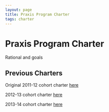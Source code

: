 ```yaml
---
layout: page
title: Praxis Program Charter
tags: charter
---
```

# Praxis Program Charter

Rational and goals

## Previous Charters
Original 2011-12 cohort charter
[here](/charter/charter-2011-2012.html)

2012-13 cohort charter [here](/charter/charter-2012-2013.html)

2013-14 cohort charter [here](/charter/charter-2013-2014.html)

